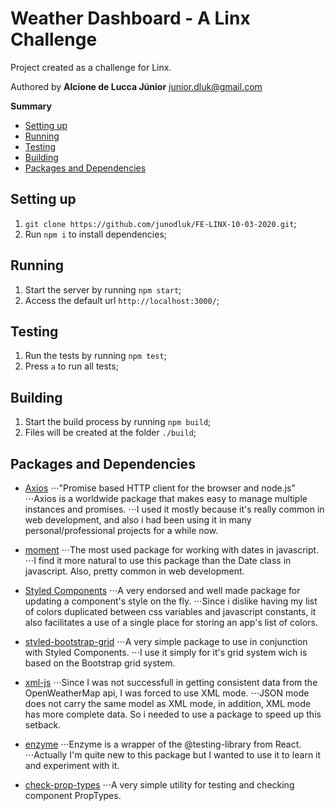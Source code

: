 # Weather Dashboard - A Linx Challenge

Project created as a challenge for Linx.

Authored by **Alcione de Lucca Júnior** <junior.dluk@gmail.com>

**Summary**
- [Setting up](#setting-up)
- [Running](#running)
- [Testing](#testing)
- [Building](#building)
- [Packages and Dependencies](#packages-and-dependencies)

## Setting up
1. `git clone https://github.com/junodluk/FE-LINX-10-03-2020.git`;
2. Run `npm i` to install dependencies;

## Running
1. Start the server by running `npm start`;
2. Access the default url `http://localhost:3000/`;

## Testing
1. Run the tests by running `npm test`;
2. Press `a` to run all tests;

## Building
1. Start the build process by running `npm build`;
2. Files will be created at the folder `./build`;

## Packages and Dependencies

- [Axios](https://github.com/axios/axios)
⋅⋅⋅"Promise based HTTP client for the browser and node.js"
⋅⋅⋅Axios is a worldwide package that makes easy to manage multiple instances and promises.
⋅⋅⋅I used it mostly because it's really common in web development, and also i had been using it in many personal/professional projects for a while now.

- [moment](https://github.com/moment/moment)
⋅⋅⋅The most used package for working with dates in javascript.
⋅⋅⋅I find it more natural to use this package than the Date class in javascript. Also, pretty common in web development.

- [Styled Components](https://github.com/styled-components/styled-components)
⋅⋅⋅A very endorsed and well made package for updating a component's style on the fly.
⋅⋅⋅Since i dislike having my list of colors duplicated between css variables and javascript constants, it also facilitates a use of a single place for storing an app's list of colors.

- [styled-bootstrap-grid](https://github.com/dragma/styled-bootstrap-grid)
⋅⋅⋅A very simple package to use in conjunction with Styled Components.
⋅⋅⋅I use it simply for it's grid system wich is based on the Bootstrap grid system.

- [xml-js](https://github.com/nashwaan/xml-js)
⋅⋅⋅Since I was not successfull in getting consistent data from the OpenWeatherMap api, I was forced to use XML mode.
⋅⋅⋅JSON mode does not carry the same model as XML mode, in addition, XML mode has more complete data. So i needed to use a package to speed up this setback.

- [enzyme](https://github.com/enzymejs/enzyme)
⋅⋅⋅Enzyme is a wrapper of the @testing-library from React.
⋅⋅⋅Actually I'm quite new to this package but I wanted to use it to learn it and experiment with it.

- [check-prop-types](https://github.com/ratehub/check-prop-types)
⋅⋅⋅A very simple utility for testing and checking component PropTypes.
